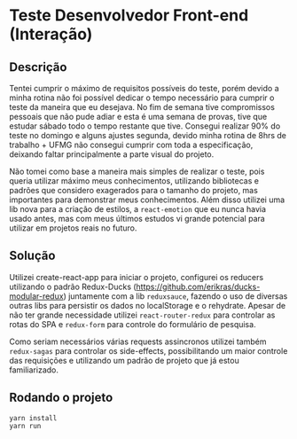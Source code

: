 # Teste Desenvolvedor Front-end (Interação)

## Descrição

Tentei cumprir o máximo de requisitos possíveis do teste, porém devido a minha rotina não foi possível dedicar o tempo necessário para cumprir o teste da maneira que eu desejava. No fim de semana tive compromissos pessoais que não pude adiar e esta é uma semana de provas, tive que estudar sábado todo o tempo restante que tive. Consegui realizar 90% do teste no domingo e alguns ajustes segunda, devido minha rotina de 8hrs de trabalho + UFMG não consegui cumprir com toda a especificação, deixando faltar principalmente a parte visual do projeto.

Não tomei como base a maneira mais simples de realizar o teste, pois queria utilizar máximo meus conhecimentos, utilizando bibliotecas e padrões que considero exagerados para o tamanho do projeto, mas importantes para demonstrar meus conhecimentos. Além disso utilizei uma lib nova para a criação de estilos, a `react-emotion` que eu nunca havia usado antes, mas com meus últimos estudos vi grande potencial para utilizar em projetos reais no futuro.

## Solução

Utilizei create-react-app para iniciar o projeto, configurei os reducers utilizando o padrão Redux-Ducks (https://github.com/erikras/ducks-modular-redux) juntamente com a lib `reduxsauce`, fazendo o uso de diversas outras libs para persistir os dados no localStorage e o rehydrate. Apesar de não ter grande necessidade utilizei `react-router-redux` para controlar as rotas do SPA e `redux-form` para controle do formulário de pesquisa. 

Como seriam necessários várias requests assincronos utilizei também `redux-sagas` para controlar os side-effects, possibilitando um maior controle das requisições e utilizando um padrão de projeto que já estou familiarizado.

## Rodando o projeto

```
yarn install
yarn run
```
